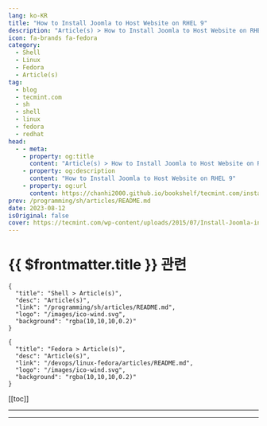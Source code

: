 ```yaml
---
lang: ko-KR
title: "How to Install Joomla to Host Website on RHEL 9"
description: "Article(s) > How to Install Joomla to Host Website on RHEL 9"
icon: fa-brands fa-fedora
category: 
  - Shell
  - Linux
  - Fedora
  - Article(s)
tag: 
  - blog
  - tecmint.com
  - sh
  - shell
  - linux
  - fedora
  - redhat
head:
  - - meta:
    - property: og:title
      content: "Article(s) > How to Install Joomla to Host Website on RHEL 9"
    - property: og:description
      content: "How to Install Joomla to Host Website on RHEL 9"
    - property: og:url
      content: https://chanhi2000.github.io/bookshelf/tecmint.com/install-joomla-in-linux.html
prev: /programming/sh/articles/README.md
date: 2023-08-12
isOriginal: false
cover: https://tecmint.com/wp-content/uploads/2015/07/Install-Joomla-in-Linux.webp
---
```


# {{ $frontmatter.title }} 관련

```component VPCard
{
  "title": "Shell > Article(s)",
  "desc": "Article(s)",
  "link": "/programming/sh/articles/README.md",
  "logo": "/images/ico-wind.svg",
  "background": "rgba(10,10,10,0.2)"
}
```

```component VPCard
{
  "title": "Fedora > Article(s)",
  "desc": "Article(s)",
  "link": "/devops/linux-fedora/articles/README.md",
  "logo": "/images/ico-wind.svg",
  "background": "rgba(10,10,10,0.2)"
}
```

[[toc]]

---

<SiteInfo
  name="How to Install Joomla to Host Website on RHEL 9"
  desc="In this guide, we'll walk you through the steps to install the latest version of Joomla on Red Hat Enterprise Linux (RHEL) 9 using the LAMP stack."
  url="https://tecmint.com/install-joomla-in-linux"
  logo="https://tecmint.com/wp-content/uploads/2020/07/favicon.ico"
  preview="https://tecmint.com/wp-content/uploads/2015/07/Install-Joomla-in-Linux.webp"/>

<!-- TODO: 작성 -->

---

<TagLinks />